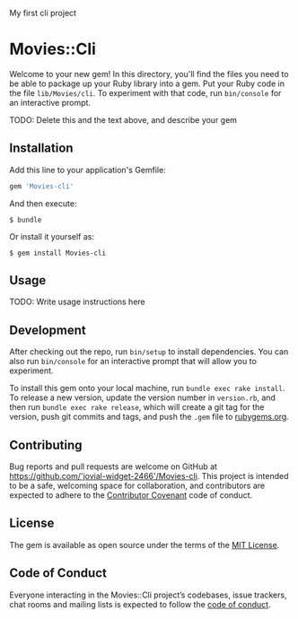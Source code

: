 My first cli project

# Movies::Cli

Welcome to your new gem! In this directory, you'll find the files you need to be able to package up your Ruby library into a gem. Put your Ruby code in the file `lib/Movies/cli`. To experiment with that code, run `bin/console` for an interactive prompt.

TODO: Delete this and the text above, and describe your gem

## Installation

Add this line to your application's Gemfile:

```ruby
gem 'Movies-cli'
```

And then execute:

    $ bundle

Or install it yourself as:

    $ gem install Movies-cli

## Usage

TODO: Write usage instructions here

## Development

After checking out the repo, run `bin/setup` to install dependencies. You can also run `bin/console` for an interactive prompt that will allow you to experiment.

To install this gem onto your local machine, run `bundle exec rake install`. To release a new version, update the version number in `version.rb`, and then run `bundle exec rake release`, which will create a git tag for the version, push git commits and tags, and push the `.gem` file to [rubygems.org](https://rubygems.org).

## Contributing

Bug reports and pull requests are welcome on GitHub at https://github.com/'jovial-widget-2466'/Movies-cli. This project is intended to be a safe, welcoming space for collaboration, and contributors are expected to adhere to the [Contributor Covenant](http://contributor-covenant.org) code of conduct.

## License

The gem is available as open source under the terms of the [MIT License](https://opensource.org/licenses/MIT).

## Code of Conduct

Everyone interacting in the Movies::Cli project’s codebases, issue trackers, chat rooms and mailing lists is expected to follow the [code of conduct](https://github.com/'jovial-widget-2466'/Movies-cli/blob/master/CODE_OF_CONDUCT.md).
